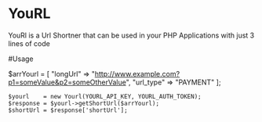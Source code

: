 # YouRL
YouRl is a Url Shortner that can be used in your PHP Applications with just 3 lines of code

#Usage

$arrYourl = [
	"longUrl" 		=> "http://www.example.com?p1=someValue&p2=someOtherValue",
	"url_type" 		=> "PAYMENT"
];

`$yourl    = new Yourl(YOURL_API_KEY, YOURL_AUTH_TOKEN);`   
`$response = $yourl->getShortUrl($arrYourl);`   
`$shortUrl = $response['shortUrl'];`  
